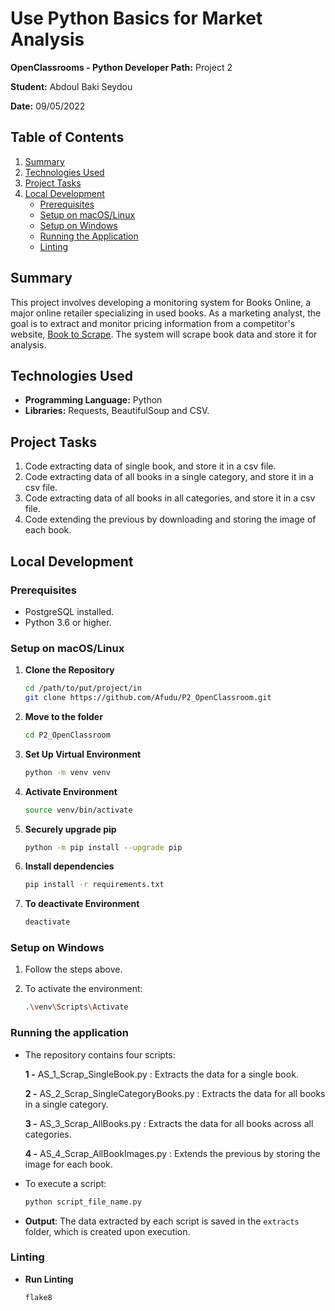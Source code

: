 # Use Python Basics for Market Analysis


**OpenClassrooms - Python Developer Path:** Project 2

**Student:** Abdoul Baki Seydou

**Date:** 09/05/2022

## Table of Contents
1. [Summary](#summary)
2. [Technologies Used](#technologies-used)
3. [Project Tasks](#project-tasks)
4. [Local Development](#local-development)
   - [Prerequisites](#prerequisites)
   - [Setup on macOS/Linux](#setup-on-macoslinux)
   - [Setup on Windows](#setup-on-windows)
   - [Running the Application](#running-the-application)
   - [Linting](#linting)

## Summary
This project involves developing a monitoring system for Books Online, 
a major online retailer specializing in used books. 
As a marketing analyst,  the goal is to extract and monitor pricing information from a competitor's website,
[Book to Scrape](http://books.toscrape.com/).  The system will scrape book data and store it for analysis.

## Technologies Used
- **Programming Language:** Python  
- **Libraries:** Requests, BeautifulSoup and CSV.


## Project Tasks
1. Code extracting data of single book, and store it in a csv file.
2. Code extracting data of all books in a single category, and store it in a csv file.
3. Code extracting data of all books in all categories, and store it in a csv file.
4. Code extending the previous by downloading and storing the image of each book.


## Local Development

### Prerequisites
- PostgreSQL installed.
- Python 3.6 or higher.

### Setup on macOS/Linux

1. **Clone the Repository**
   ```bash
   cd /path/to/put/project/in
   git clone https://github.com/Afudu/P2_OpenClassroom.git

2. **Move to the folder**
   ```bash
   cd P2_OpenClassroom

3. **Set Up Virtual Environment**
   ```bash
   python -m venv venv
   
4. **Activate Environment**
   ```bash
   source venv/bin/activate 

5. **Securely upgrade pip**
   ```bash
   python -m pip install --upgrade pip 

6. **Install dependencies**
   ```bash
   pip install -r requirements.txt
   
7. **To deactivate Environment**
   ```bash
   deactivate

### Setup on Windows

1. Follow the steps above.

2. To activate the environment:
   ```bash
   .\venv\Scripts\Activate

### Running the application

* The repository contains four scripts:

    **1 -** AS_1_Scrap_SingleBook.py : Extracts the data for a single book.

    **2 -** AS_2_Scrap_SingleCategoryBooks.py : Extracts the data for all books in a single category.

    **3 -** AS_3_Scrap_AllBooks.py : Extracts the data for all books across all categories.

    **4 -** AS_4_Scrap_AllBookImages.py : Extends the previous by storing the image for each book.


* To execute a script:
   ```bash
   python script_file_name.py
  
* **Output**: The data extracted by each script is saved in the ```extracts``` folder, 
   which is created upon execution.

### Linting

- **Run Linting**
  ```bash
  flake8
